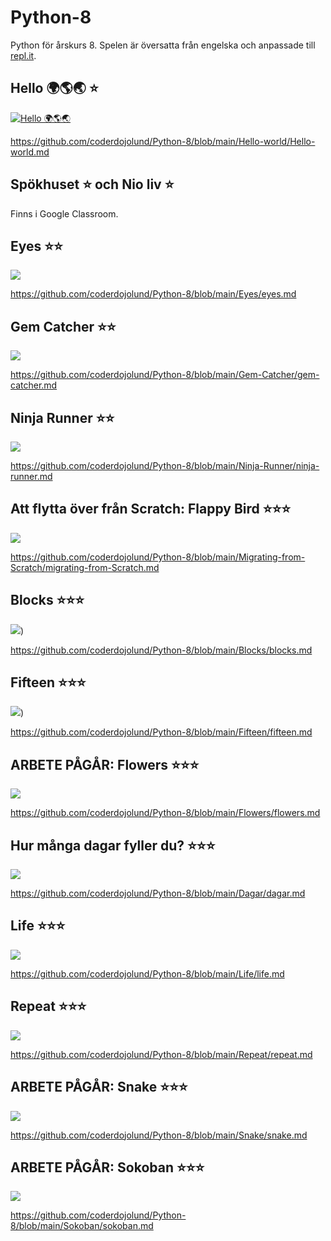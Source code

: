 # Python-8

Python för årskurs 8. Spelen är översatta från engelska och anpassade till [repl.it](https://replit.com/~).

## Hello 🌍🌎🌏  ⭐
[![Hello 🌍🌎🌏](https://user-images.githubusercontent.com/4598641/225109246-7ddecc59-4ac9-4b3d-91a8-9f393704e4f3.png)](https://github.com/coderdojolund/Python-8/blob/main/Hello-world/Hello-world.md)

https://github.com/coderdojolund/Python-8/blob/main/Hello-world/Hello-world.md

## Spökhuset ⭐ och  Nio liv ⭐

Finns i Google Classroom.

##  Eyes ⭐⭐
[![](https://user-images.githubusercontent.com/4598641/225428635-1243d0e6-0dac-4fd4-9691-8860a452a4b0.png)](https://github.com/coderdojolund/Python-8/blob/main/Eyes/eyes.md)

https://github.com/coderdojolund/Python-8/blob/main/Eyes/eyes.md


##  Gem Catcher ⭐⭐

[![](https://www.aposteriori.com.sg/wp-content/uploads/2020/02/gemgreen.png)](https://github.com/coderdojolund/Python-8/blob/main/Gem-Catcher/gem-catcher.md)

https://github.com/coderdojolund/Python-8/blob/main/Gem-Catcher/gem-catcher.md

##  Ninja Runner ⭐⭐

[![](https://www.aposteriori.com.sg/wp-content/uploads/2020/02/run__004.png)](https://github.com/coderdojolund/Python-8/blob/main/Ninja-Runner/ninja-runner.md)

https://github.com/coderdojolund/Python-8/blob/main/Ninja-Runner/ninja-runner.md

##  Att flytta över från Scratch: Flappy Bird ⭐⭐⭐
[![](https://pygame-zero.readthedocs.io/en/stable/_images/flappybird-top-start.png)](https://github.com/coderdojolund/Python-8/blob/main/Migrating-from-Scratch/migrating-from-Scratch.md)

https://github.com/coderdojolund/Python-8/blob/main/Migrating-from-Scratch/migrating-from-Scratch.md

##  Blocks ⭐⭐⭐
[![](https://user-images.githubusercontent.com/4598641/226103304-00173642-8a08-4ef3-a1b5-ae896b6d8c94.png)](https://github.com/coderdojolund/Python-8/blob/main/Blocks/blocks.md))

https://github.com/coderdojolund/Python-8/blob/main/Blocks/blocks.md

##  Fifteen ⭐⭐⭐

[![](https://user-images.githubusercontent.com/4598641/226438128-2ee9720e-4128-4af2-aa04-5cc69daafd27.png)](https://github.com/coderdojolund/Python-8/blob/main/Fifteen/fifteen.md))

https://github.com/coderdojolund/Python-8/blob/main/Fifteen/fifteen.md

## ARBETE PÅGÅR: Flowers ⭐⭐⭐

[![](https://user-images.githubusercontent.com/4598641/226452466-c09472f6-9f75-435b-b7c3-9bda65238539.png)](https://github.com/coderdojolund/Python-8/blob/main/Flowers/flowers.md)

https://github.com/coderdojolund/Python-8/blob/main/Flowers/flowers.md

##  Hur många dagar fyller du? ⭐⭐⭐

[![](https://user-images.githubusercontent.com/4598641/222891027-71c791b1-acee-44c5-a585-3eb620d30ae6.png)](https://github.com/coderdojolund/Python-8/blob/main/Dagar/dagar.md)

https://github.com/coderdojolund/Python-8/blob/main/Dagar/dagar.md

##  Life ⭐⭐⭐

[![](https://user-images.githubusercontent.com/4598641/225745694-931e3ac9-aa8e-4931-bf60-b673bd7f5536.png)](https://github.com/coderdojolund/Python-8/blob/main/Life/life.md) 

https://github.com/coderdojolund/Python-8/blob/main/Life/life.md

##  Repeat ⭐⭐⭐

[![](https://user-images.githubusercontent.com/4598641/225746247-eb970a66-98e9-4352-85c4-eed3690745fb.png)](https://github.com/coderdojolund/Python-8/blob/main/Repeat/repeat.md)

https://github.com/coderdojolund/Python-8/blob/main/Repeat/repeat.md


## ARBETE PÅGÅR: Snake ⭐⭐⭐

[![](https://user-images.githubusercontent.com/4598641/226438506-04b12dc8-3adc-4e44-93e9-35f2512fa898.png)](https://github.com/coderdojolund/Python-8/blob/main/Snake/snake.md)

https://github.com/coderdojolund/Python-8/blob/main/Snake/snake.md

##  ARBETE PÅGÅR: Sokoban ⭐⭐⭐

[![](https://user-images.githubusercontent.com/4598641/226438553-be7f0fc4-19b6-43b1-86ba-cc869b76dab4.png)](https://github.com/coderdojolund/Python-8/blob/main/Sokoban/sokoban.md)

https://github.com/coderdojolund/Python-8/blob/main/Sokoban/sokoban.md
